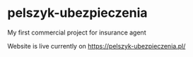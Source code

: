# pelszyk-ubezpieczenia
My first commercial project for insurance agent

Website is live currently on https://pelszyk-ubezpieczenia.pl/
